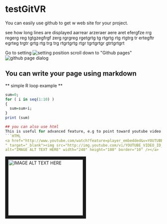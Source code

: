 # testGitVR

You can easily use github to get w web site for your project.

see how long lines are displayed aarrear arzeraer aere aret efergfze rrg regerg reg tgtgzegfrgf zerg rgrgreg rgetgrtg tg rtgrtg rtg rtgtrg tr ertegftr egrteg trgtr grtg rtg trg trg rtgrtgrtg rtgr tgrtgrtgr gtrtgrtgrt

Go to setting
![setting position](https://miro.medium.com/max/1400/1*urnPtt5HXovCT5qwInXURA.png)
scroll down to "Github pages"
![github page dialog](https://miro.medium.com/max/1400/1*124pYgEpuutUArUAWF3kxw.png)

## You can write your page using markdown
** simple R loop example **
```R
sum=0;
for ( i in seq(1:10) )
{
  sum=sum+i;
}
print (sum)

## you can also use html
This is useful for advanced feature, e.g to point toward youtube video:
```HTML
<a href="http://www.youtube.com/watch?feature=player_embedded&v=YOUTUBE_VIDEO_ID_HERE
" target="_blank"><img src="http://img.youtube.com/vi/YOUTUBE_VIDEO_ID_HERE/0.jpg" 
alt="IMAGE ALT TEXT HERE" width="240" height="180" border="10" /></a>
```

<a href="http://www.youtube.com/watch?feature=player_embedded&v=Yiv8rSLsi1xo
" target="_blank"><img src="http://img.youtube.com/vi/iv8rSLsi1xo/0.jpg" 
alt="IMAGE ALT TEXT HERE" width="240" height="180" border="10" /></a>
